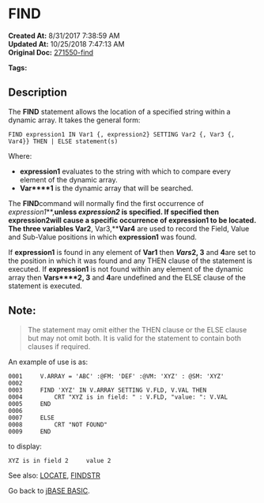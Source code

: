 # FIND

**Created At:** 8/31/2017 7:38:59 AM  
**Updated At:** 10/25/2018 7:47:13 AM  
**Original Doc:** [271550-find](https://docs.jbase.com/36868-jbase-basic/271550-find)  

**Tags:**
<badge text='string operations' vertical='middle' />
<badge text='dynamic arrays' vertical='middle' />

## Description

The **FIND** statement allows the location of a specified string within a dynamic array. It takes the general form:

```
FIND expression1 IN Var1 {, expression2} SETTING Var2 {, Var3 {, Var4}} THEN | ELSE statement(s)
```

Where:

- **expression1** evaluates to the string with which to compare every element of the dynamic array.
- **Var****1** is the dynamic array that will be searched.


The **FIND**command will normally find the first occurrence of *expression1***,**unless *expression2* is specified. If specified then **expression2**will cause a specific occurrence of **expression1** to be located. The three variables **Var2****, Var3,****Var4** are used to record the Field, Value and Sub-Value positions in which **expression1** was found.

If **expression1** is found in any element of **Var1** then ***Vars*****2, 3** and **4**are set to the position in which it was found and any THEN clause of the statement is executed. If **expression1** is not found within any element of the dynamic array then **Vars****2, 3** and **4**are undefined and the ELSE clause of the statement is executed.

## Note:


> The statement may omit either the THEN clause or the ELSE clause but may not omit both. It is valid for the statement to contain both clauses if required.


An example of use is as:

```
0001     V.ARRAY = 'ABC' :@FM: 'DEF' :@VM: 'XYZ' : @SM: 'XYZ'
0002
0003     FIND 'XYZ' IN V.ARRAY SETTING V.FLD, V.VAL THEN
0004         CRT "XYZ is in field: " : V.FLD, "value: ": V.VAL
0005     END
0006
0007     ELSE
0008         CRT "NOT FOUND"
0009     END
```

to display:

```
XYZ is in field 2     value 2
```



See also: [LOCATE](./../locate), [FINDSTR](./../findstr)

Go back to [jBASE BASIC](./../jbase-basic-programmers-reference-guide).
